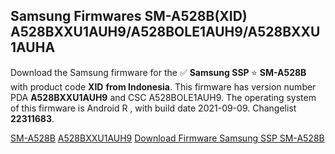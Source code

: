 <h2>Samsung Firmwares SM-A528B(XID) A528BXXU1AUH9/A528BOLE1AUH9/A528BXXU1AUHA</h2>
Download the Samsung firmware for the ✅ <strong>Samsung SSP </strong> ⭐ <strong>SM-A528B</strong> with product code <strong>XID</strong> <strong> from Indonesia</strong>. This firmware has version number PDA <strong>A528BXXU1AUH9</strong> and CSC A528BOLE1AUH9. The operating system of this firmware is Android R , with build date 2021-09-09. Changelist <strong>22311683</strong>.


[SM-A528B](https://samfirm.shop/samsung/model/SM-A528B)
[A528BXXU1AUH9](https://samfirm.shop/samsung/pda/A528BXXU1AUH9)
[Download Firmware Samsung SSP SM-A528B](https://samfirm.shop/samsung/firmware/454479)
